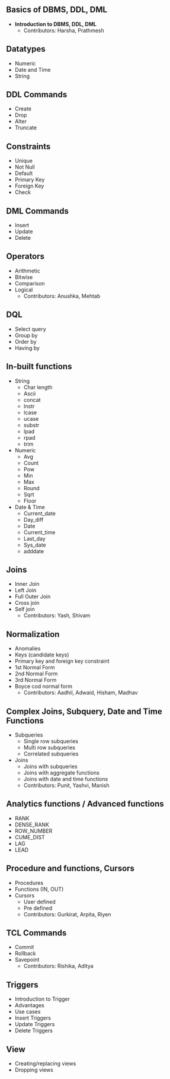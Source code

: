 ## Basics of DBMS, DDL, DML
- **Introduction to DBMS, DDL, DML**
  - Contributors: Harsha, Prathmesh

## Datatypes
- Numeric
- Date and Time
- String

## DDL Commands
- Create
- Drop
- Alter
- Truncate

## Constraints
- Unique
- Not Null
- Default
- Primary Key
- Foreign Key
- Check

## DML Commands
- Insert
- Update
- Delete

## Operators
- Arithmetic
- Bitwise
- Comparison
- Logical
  - Contributors: Anushka, Mehtab

## DQL
- Select query
- Group by
- Order by
- Having by

## In-built functions
- String
  - Char length
  - Ascii
  - concat
  - lnstr
  - lcase
  - ucase
  - substr
  - lpad
  - rpad
  - trim
- Numeric
  - Avg
  - Count
  - Pow
  - Min
  - Max
  - Round
  - Sqrt
  - Floor
- Date & Time
  - Current_date
  - Day_diff
  - Date
  - Current_time
  - Last_day
  - Sys_date
  - adddate

## Joins
- Inner Join
- Left Join
- Full Outer Join
- Cross join
- Self join
  - Contributors: Yash, Shivam

## Normalization
- Anomalies
- Keys (candidate keys)
- Primary key and foreign key constraint
- 1st Normal Form
- 2nd Normal Form
- 3rd Normal Form
- Boyce cod normal form
  - Contributors: Aadhil, Adwaid, Hisham, Madhav

## Complex Joins, Subquery, Date and Time Functions
- Subqueries
  - Single row subqueries
  - Multi row subqueries
  - Correlated subqueries
- Joins
  - Joins with subqueries
  - Joins with aggregate functions
  - Joins with date and time functions
  - Contributors: Punit, Yashvi, Manish

## Analytics functions / Advanced functions
- RANK
- DENSE_RANK
- ROW_NUMBER
- CUME_DIST
- LAG
- LEAD

## Procedure and functions, Cursors
- Procedures
- Functions (IN, OUT)
- Cursors
  - User defined
  - Pre defined
  - Contributors: Gurkirat, Arpita, Riyen

## TCL Commands
- Commit
- Rollback
- Savepoint
  - Contributors: Rishika, Aditya

## Triggers
- Introduction to Trigger
- Advantages
- Use cases
- Insert Triggers
- Update Triggers
- Delete Triggers

## View
- Creating/replacing views
- Dropping views
